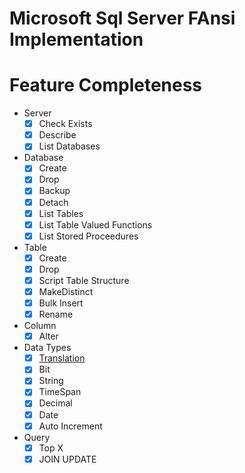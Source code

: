 # Microsoft Sql Server FAnsi Implementation

# Feature Completeness

- Server
  - [X] Check Exists
  - [X] Describe 
  - [X] List Databases

- Database
  - [X] Create
  - [X] Drop
  - [X] Backup
  - [X] Detach
  - [X] List Tables
  - [X] List Table Valued Functions
  - [X] List Stored Proceedures

- Table
  - [X] Create
  - [X] Drop
  - [X] Script Table Structure
  - [X] MakeDistinct
  - [X] Bulk Insert
  - [X] Rename

- Column
  - [X] Alter
  
- Data Types
  - [X] [Translation](./../../Documentation/TypeTranslation.md)
  - [X] Bit
  - [X] String
  - [X] TimeSpan
  - [X] Decimal
  - [X] Date
  - [X] Auto Increment

- Query
  - [X] Top X
  - [X] JOIN UPDATE